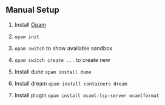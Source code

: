 ## Manual Setup
1. Install [Opam](https://opam.ocaml.org/)

2. `opam init`

3. `opam switch` to show available sandbox

4. `opam switch create ...` to create new

5. Install dune `opam install dune`

6. Install dream `opam install containers dream`

7. Install plugin `opam install ocaml-lsp-server ocamlformat`
